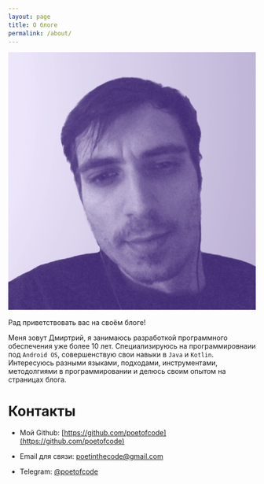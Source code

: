 ```yaml
---
layout: page
title: О блоге
permalink: /about/
---
```


<div class="about-info">
	<img src="/images/about-photo.jpg">
</div>

Рад приветствовать вас на своём блоге!

Меня зовут Дмиртрий, я занимаюсь разработкой программного обеспечения уже более 10 лет.
Специализируюсь на программировнаии под `Android OS`, совершенствую свои навыки в `Java` и `Kotlin`.
Интересуюсь разными языками, подходами, инструментами, методолгиями в программировании и делюсь своим опытом на страницах блога.

# Контакты

* Мой Github: [https://github.com/poetofcode](https://github.com/poetofcode)

* Email для связи: <poetinthecode@gmail.com>

* Telegram: [@poetofcode](http://t.me/poetofcode)